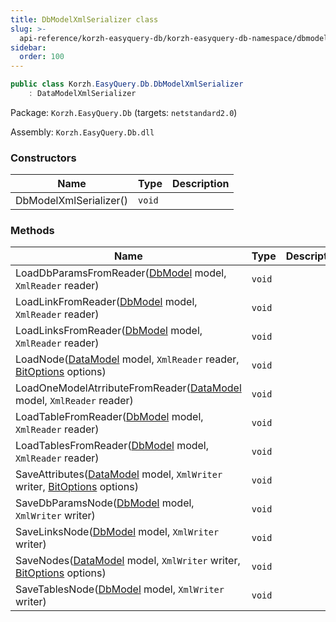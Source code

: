 ```yaml
---
title: DbModelXmlSerializer class
slug: >-
  api-reference/korzh-easyquery-db/korzh-easyquery-db-namespace/dbmodelxmlserializer-class
sidebar:
  order: 100
---
```


```csharp
public class Korzh.EasyQuery.Db.DbModelXmlSerializer
    : DataModelXmlSerializer

```
Package: `Korzh.EasyQuery.Db` (targets: `netstandard2.0`)

Assembly: `Korzh.EasyQuery.Db.dll`

### Constructors

| Name | Type | Description | 
| --- | --- | --- | 
| DbModelXmlSerializer() | `void` |  | 


### Methods

| Name | Type | Description | 
| --- | --- | --- | 
| LoadDbParamsFromReader([DbModel](///easyquery/docs/api-reference/korzh-easyquery-db/korzh-easyquery-db-namespace/dbmodel-class) model, `XmlReader` reader) | `void` |  | 
| LoadLinkFromReader([DbModel](///easyquery/docs/api-reference/korzh-easyquery-db/korzh-easyquery-db-namespace/dbmodel-class) model, `XmlReader` reader) | `void` |  | 
| LoadLinksFromReader([DbModel](///easyquery/docs/api-reference/korzh-easyquery-db/korzh-easyquery-db-namespace/dbmodel-class) model, `XmlReader` reader) | `void` |  | 
| LoadNode([DataModel](///easyquery/docs/api-reference/korzh-easyquery/korzh-easyquery-namespace/datamodel-class) model, `XmlReader` reader, [BitOptions](///easyquery/docs/api-reference/easydata-core/easydata-namespace/bitoptions-class) options) | `void` |  | 
| LoadOneModelAtrributeFromReader([DataModel](///easyquery/docs/api-reference/korzh-easyquery/korzh-easyquery-namespace/datamodel-class) model, `XmlReader` reader) | `void` |  | 
| LoadTableFromReader([DbModel](///easyquery/docs/api-reference/korzh-easyquery-db/korzh-easyquery-db-namespace/dbmodel-class) model, `XmlReader` reader) | `void` |  | 
| LoadTablesFromReader([DbModel](///easyquery/docs/api-reference/korzh-easyquery-db/korzh-easyquery-db-namespace/dbmodel-class) model, `XmlReader` reader) | `void` |  | 
| SaveAttributes([DataModel](///easyquery/docs/api-reference/korzh-easyquery/korzh-easyquery-namespace/datamodel-class) model, `XmlWriter` writer, [BitOptions](///easyquery/docs/api-reference/easydata-core/easydata-namespace/bitoptions-class) options) | `void` |  | 
| SaveDbParamsNode([DbModel](///easyquery/docs/api-reference/korzh-easyquery-db/korzh-easyquery-db-namespace/dbmodel-class) model, `XmlWriter` writer) | `void` |  | 
| SaveLinksNode([DbModel](///easyquery/docs/api-reference/korzh-easyquery-db/korzh-easyquery-db-namespace/dbmodel-class) model, `XmlWriter` writer) | `void` |  | 
| SaveNodes([DataModel](///easyquery/docs/api-reference/korzh-easyquery/korzh-easyquery-namespace/datamodel-class) model, `XmlWriter` writer, [BitOptions](///easyquery/docs/api-reference/easydata-core/easydata-namespace/bitoptions-class) options) | `void` |  | 
| SaveTablesNode([DbModel](///easyquery/docs/api-reference/korzh-easyquery-db/korzh-easyquery-db-namespace/dbmodel-class) model, `XmlWriter` writer) | `void` |  |
